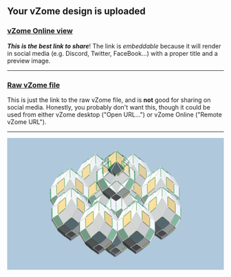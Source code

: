 ## Your vZome design is uploaded

### [vZome Online view][embed]

***This is the best link to share***!  The link is *embeddable* because it will render in social media (e.g. Discord, Twitter, FaceBook...) with a proper title and a preview image.

---

### [Raw vZome file][raw]

This is just the link to the raw vZome file, and is **not** good for
sharing on social media.
Honestly, you probably don't want this, though it could be used from either
vZome desktop ("Open URL...") or vZome Online ("Remote vZome URL").

---

![Image](<32-gon-field-8-directions-arrayvZome.png>)


[embed]: <https://vzome.com/app/embed.py?url=https://raw.githubusercontent.com/John-Kostick/vzome-sharing/main/2021/09/16/12-13-57-32-gon-field-8-directions-arrayvZome/32-gon-field-8-directions-arrayvZome.vZome>
[raw]: <https://raw.githubusercontent.com/John-Kostick/vzome-sharing/main/2021/09/16/12-13-57-32-gon-field-8-directions-arrayvZome/32-gon-field-8-directions-arrayvZome.vZome>
